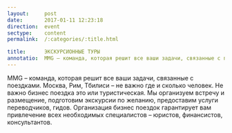 ```yaml
---
layout:     post
date:       2017-01-11 12:23:18
direction:  event
sectype:    content
permalink:  /:categories/:title.html

title:      ЭКСКУРСИОННЫЕ ТУРЫ   
annotatio:  MMG – команда, которая решит все ваши задачи, связанные с поездками. Москва, Рим, Тбилиси – не важно где и сколько человек. Не важно бизнес поездка это или туристическая. Мы организуем встречу и размещение, подготовим экскурсии по желанию, предоставим услуги переводчиков, гидов. Организация бизнес поездок гарантирует вам привлечение всех необходимых специалистов – юристов, финансистов, консультантов.  
---
```


MMG – команда, которая решит все ваши задачи, связанные с поездками. Москва, Рим, Тбилиси – не важно где и сколько человек. Не важно бизнес поездка это или туристическая. Мы организуем встречу и размещение, подготовим экскурсии по желанию, предоставим услуги переводчиков, гидов. Организация бизнес поездок гарантирует вам привлечение всех необходимых специалистов – юристов, финансистов, консультантов. 
